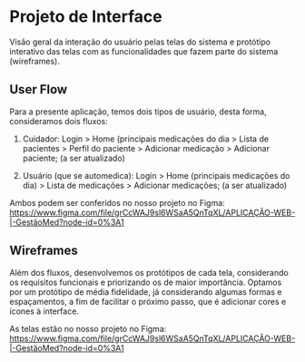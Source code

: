 
# Projeto de Interface

Visão geral da interação do usuário pelas telas do sistema e protótipo interativo das telas com as funcionalidades que fazem parte do sistema (wireframes).

## User Flow

Para a presente aplicação, temos dois tipos de usuário, desta forma, consideramos dois fluxos:

1. Cuidador: Login > Home (principais medicações do dia > Lista de pacientes > Perfil do paciente > Adicionar medicação > Adicionar paciente; (a ser atualizado)

2. Usuário (que se automedica): Login > Home (principais medicações do dia) > Lista de medicações > Adicionar medicações; (a ser atualizado)

Ambos podem ser conferidos no nosso projeto no Figma: https://www.figma.com/file/grCcWAJ9sl6WSaA5QnTqXL/APLICAÇÃO-WEB-|-GestãoMed?node-id=0%3A1


## Wireframes

Além dos fluxos, desenvolvemos os protótipos de cada tela, considerando os requisitos funcionais e priorizando os de maior importância. Optamos por um protótipo de média fidelidade, já considerando algumas formas e espaçamentos, a fim de facilitar o próximo passo, que é adicionar cores e ícones à interface.

As telas estão no nosso projeto no Figma: https://www.figma.com/file/grCcWAJ9sl6WSaA5QnTqXL/APLICAÇÃO-WEB-|-GestãoMed?node-id=0%3A1
